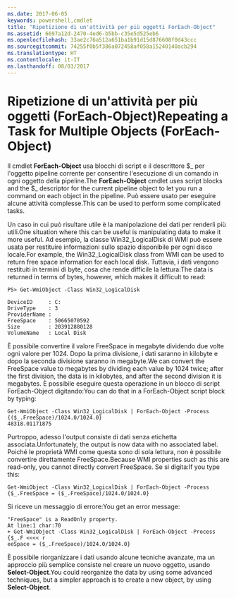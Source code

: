 ```yaml
---
ms.date: 2017-06-05
keywords: powershell,cmdlet
title: "Ripetizione di un'attività per più oggetti ForEach-Object"
ms.assetid: 6697a12d-2470-4ed6-b5bb-c35e5d525eb6
ms.openlocfilehash: 33ae2c76a512a651ba1b91d15d876608f0d43ccc
ms.sourcegitcommit: 74255f0b5f386a072458af058a15240140acb294
ms.translationtype: HT
ms.contentlocale: it-IT
ms.lasthandoff: 08/03/2017
---
```

# <a name="repeating-a-task-for-multiple-objects-foreach-object"></a><span data-ttu-id="b2d66-103">Ripetizione di un'attività per più oggetti (ForEach-Object)</span><span class="sxs-lookup"><span data-stu-id="b2d66-103">Repeating a Task for Multiple Objects (ForEach-Object)</span></span>
<span data-ttu-id="b2d66-104">Il cmdlet **ForEach-Object** usa blocchi di script e il descrittore $_ per l'oggetto pipeline corrente per consentire l'esecuzione di un comando in ogni oggetto della pipeline.</span><span class="sxs-lookup"><span data-stu-id="b2d66-104">The **ForEach-Object** cmdlet uses script blocks and the $_ descriptor for the current pipeline object to let you run a command on each object in the pipeline.</span></span> <span data-ttu-id="b2d66-105">Può essere usato per eseguire alcune attività complesse.</span><span class="sxs-lookup"><span data-stu-id="b2d66-105">This can be used to perform some complicated tasks.</span></span>

<span data-ttu-id="b2d66-106">Un caso in cui può risultare utile è la manipolazione dei dati per renderli più utili.</span><span class="sxs-lookup"><span data-stu-id="b2d66-106">One situation where this can be useful is manipulating data to make it more useful.</span></span> <span data-ttu-id="b2d66-107">Ad esempio, la classe Win32_LogicalDisk di WMI può essere usata per restituire informazioni sullo spazio disponibile per ogni disco locale.</span><span class="sxs-lookup"><span data-stu-id="b2d66-107">For example, the Win32_LogicalDisk class from WMI can be used to return free space information for each local disk.</span></span> <span data-ttu-id="b2d66-108">Tuttavia, i dati vengono restituiti in termini di byte, cosa che rende difficile la lettura:</span><span class="sxs-lookup"><span data-stu-id="b2d66-108">The data is returned in terms of bytes, however, which makes it difficult to read:</span></span>

```
PS> Get-WmiObject -Class Win32_LogicalDisk

DeviceID     : C:
DriveType    : 3
ProviderName :
FreeSpace    : 50665070592
Size         : 203912880128
VolumeName   : Local Disk
```

<span data-ttu-id="b2d66-109">È possibile convertire il valore FreeSpace in megabyte dividendo due volte ogni valore per 1024. Dopo la prima divisione, i dati saranno in kilobyte e dopo la seconda divisione saranno in megabyte.</span><span class="sxs-lookup"><span data-stu-id="b2d66-109">We can convert the FreeSpace value to megabytes by dividing each value by 1024 twice; after the first division, the data is in kilobytes, and after the second division it is megabytes.</span></span> <span data-ttu-id="b2d66-110">È possibile eseguire questa operazione in un blocco di script ForEach-Object digitando:</span><span class="sxs-lookup"><span data-stu-id="b2d66-110">You can do that in a ForEach-Object script block by typing:</span></span>

```
Get-WmiObject -Class Win32_LogicalDisk | ForEach-Object -Process {($_.FreeSpace)/1024.0/1024.0}
48318.01171875
```

<span data-ttu-id="b2d66-111">Purtroppo, adesso l'output consiste di dati senza etichetta associata.</span><span class="sxs-lookup"><span data-stu-id="b2d66-111">Unfortunately, the output is now data with no associated label.</span></span> <span data-ttu-id="b2d66-112">Poiché le proprietà WMI come questa sono di sola lettura, non è possibile convertire direttamente FreeSpace.</span><span class="sxs-lookup"><span data-stu-id="b2d66-112">Because WMI properties such as this are read-only, you cannot directly convert FreeSpace.</span></span> <span data-ttu-id="b2d66-113">Se si digita:</span><span class="sxs-lookup"><span data-stu-id="b2d66-113">If you type this:</span></span>

```
Get-WmiObject -Class Win32_LogicalDisk | ForEach-Object -Process {$_.FreeSpace = ($_.FreeSpace)/1024.0/1024.0}
```

<span data-ttu-id="b2d66-114">Si riceve un messaggio di errore:</span><span class="sxs-lookup"><span data-stu-id="b2d66-114">You get an error message:</span></span>

```
"FreeSpace" is a ReadOnly property.
At line:1 char:70
+ Get-WmiObject -Class Win32_LogicalDisk | ForEach-Object -Process {$_.F <<<< r
eeSpace = ($_.FreeSpace)/1024.0/1024.0}
```

<span data-ttu-id="b2d66-115">È possibile riorganizzare i dati usando alcune tecniche avanzate, ma un approccio più semplice consiste nel creare un nuovo oggetto, usando **Select-Object**.</span><span class="sxs-lookup"><span data-stu-id="b2d66-115">You could reorganize the data by using some advanced techniques, but a simpler approach is to create a new object, by using **Select-Object**.</span></span>

